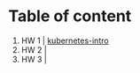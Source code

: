 # Table of content

1. HW 1 | [kubernetes-intro](https://github.com/otus-kuber-2019-12/Jasstkn_platform/tree/master/kubernetes-intro)
2. HW 2 |
3. HW 3 |